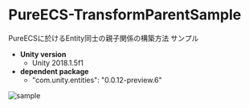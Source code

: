 # PureECS-TransformParentSample
PureECSに於けるEntity同士の親子関係の構築方法 サンプル


- **Unity version**
  - Unity 2018.1.5f1
- **dependent package**
  - "com.unity.entities": "0.0.12-preview.6"

![sample](https://user-images.githubusercontent.com/17098415/42124730-4211d1c6-7ca3-11e8-96d4-8d04c4943e7a.gif)
